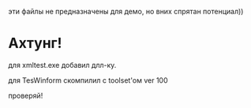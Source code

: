 ﻿эти файлы не предназначены для демо, но вних спрятан потенциал))

# Ахтунг!

для xmltest.exe добавил длл-ку.

для TesWinform скомпилил с toolset'ом ver 100

проверяй!

###### 